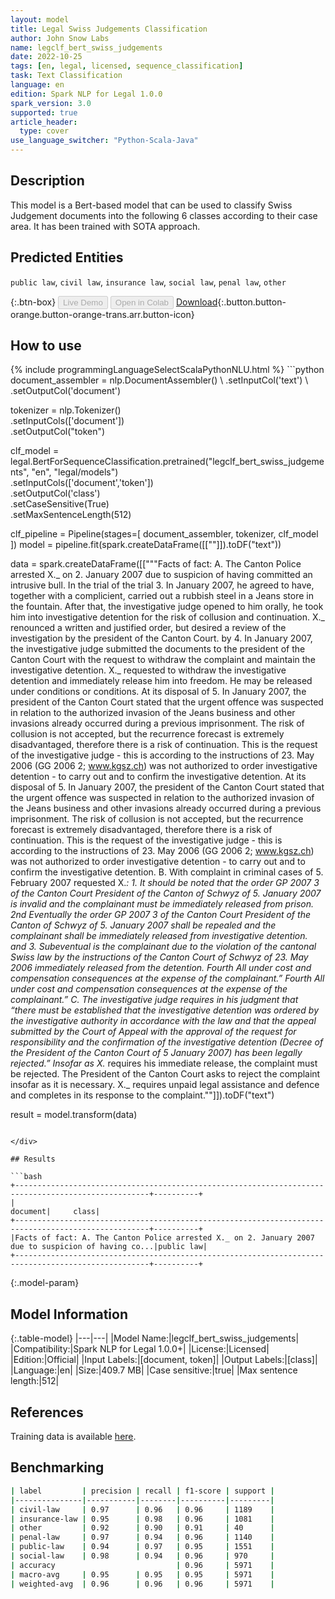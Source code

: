 ```yaml
---
layout: model
title: Legal Swiss Judgements Classification
author: John Snow Labs
name: legclf_bert_swiss_judgements
date: 2022-10-25
tags: [en, legal, licensed, sequence_classification]
task: Text Classification
language: en
edition: Spark NLP for Legal 1.0.0
spark_version: 3.0
supported: true
article_header:
  type: cover
use_language_switcher: "Python-Scala-Java"
---
```


## Description

This model is a Bert-based model that can be used to classify Swiss Judgement documents into the following 6 classes according to their case area. It has been trained with SOTA approach.

## Predicted Entities

`public law`, `civil law`, `insurance law`, `social law`, `penal law`, `other`

{:.btn-box}
<button class="button button-orange" disabled>Live Demo</button>
<button class="button button-orange" disabled>Open in Colab</button>
[Download](https://s3.amazonaws.com/auxdata.johnsnowlabs.com/legal/models/legclf_bert_swiss_judgements_en_1.0.0_3.0_1666723020261.zip){:.button.button-orange.button-orange-trans.arr.button-icon}

## How to use



<div class="tabs-box" markdown="1">
{% include programmingLanguageSelectScalaPythonNLU.html %}
```python
document_assembler = nlp.DocumentAssembler() \
    .setInputCol('text') \
    .setOutputCol('document')

tokenizer = nlp.Tokenizer()\
    .setInputCols(['document'])\
    .setOutputCol("token")

clf_model = legal.BertForSequenceClassification.pretrained("legclf_bert_swiss_judgements", "en", "legal/models")\
    .setInputCols(['document','token'])\
    .setOutputCol('class')\
    .setCaseSensitive(True)\
    .setMaxSentenceLength(512)

clf_pipeline = Pipeline(stages=[
    document_assembler, 
    tokenizer,
    clf_model   
])
model = pipeline.fit(spark.createDataFrame([[""]]).toDF("text"))

data = spark.createDataFrame([["""Facts of fact: A. The Canton Police arrested X._ on 2. January 2007 due to suspicion of having committed an intrusive bull. In the trial of the trial 3. In January 2007, he agreed to have, together with a complicient, carried out a rubbish steel in a Jeans store in the fountain. After that, the investigative judge opened to him orally, he took him into investigative detention for the risk of collusion and continuation. X._ renounced a written and justified order, but desired a review of the investigation by the president of the Canton Court. by 4. In January 2007, the investigative judge submitted the documents to the president of the Canton Court with the request to withdraw the complaint and maintain the investigative detention. X._ requested to withdraw the investigative detention and immediately release him into freedom. He may be released under conditions or conditions. At its disposal of 5. In January 2007, the president of the Canton Court stated that the urgent offence was suspected in relation to the authorized invasion of the Jeans business and other invasions already occurred during a previous imprisonment. The risk of collusion is not accepted, but the recurrence forecast is extremely disadvantaged, therefore there is a risk of continuation. This is the request of the investigative judge - this is according to the instructions of 23. May 2006 (GG 2006 2; www.kgsz.ch) was not authorized to order investigative detention - to carry out and to confirm the investigative detention. At its disposal of 5. In January 2007, the president of the Canton Court stated that the urgent offence was suspected in relation to the authorized invasion of the Jeans business and other invasions already occurred during a previous imprisonment. The risk of collusion is not accepted, but the recurrence forecast is extremely disadvantaged, therefore there is a risk of continuation. This is the request of the investigative judge - this is according to the instructions of 23. May 2006 (GG 2006 2; www.kgsz.ch) was not authorized to order investigative detention - to carry out and to confirm the investigative detention. B. With complaint in criminal cases of 5. February 2007 requested X._: 1. It should be noted that the order GP 2007 3 of the Canton Court President of the Canton of Schwyz of 5. January 2007 is invalid and the complainant must be immediately released from prison. 2nd Eventually the order GP 2007 3 of the Canton Court President of the Canton of Schwyz of 5. January 2007 shall be repealed and the complainant shall be immediately released from investigative detention. and 3. Subeventual is the complainant due to the violation of the cantonal Swiss law by the instructions of the Canton Court of Schwyz of 23. May 2006 immediately released from the detention. Fourth All under cost and compensation consequences at the expense of the complainant.” Fourth All under cost and compensation consequences at the expense of the complainant.” C. The investigative judge requires in his judgment that “there must be established that the investigative detention was ordered by the investigative authority in accordance with the law and that the appeal submitted by the Court of Appeal with the approval of the request for responsibility and the confirmation of the investigative detention (Decree of the President of the Canton Court of 5 January 2007) has been legally rejected.” Insofar as X._ requires his immediate release, the complaint must be rejected. The President of the Canton Court asks to reject the complaint insofar as it is necessary. X._ requires unpaid legal assistance and defence and completes in its response to the complaint.""]]).toDF("text")

result = model.transform(data)
```

</div>

## Results

```bash
+----------------------------------------------------------------------------------------------------+----------+
|                                                                                            document|     class|
+----------------------------------------------------------------------------------------------------+----------+
|Facts of fact: A. The Canton Police arrested X._ on 2. January 2007 due to suspicion of having co...|public law|
+----------------------------------------------------------------------------------------------------+----------+
```

{:.model-param}
## Model Information

{:.table-model}
|---|---|
|Model Name:|legclf_bert_swiss_judgements|
|Compatibility:|Spark NLP for Legal 1.0.0+|
|License:|Licensed|
|Edition:|Official|
|Input Labels:|[document, token]|
|Output Labels:|[class]|
|Language:|en|
|Size:|409.7 MB|
|Case sensitive:|true|
|Max sentence length:|512|

## References

Training data is available [here](https://zenodo.org/record/7109926#.Y1gJwexBw8E).

## Benchmarking

```bash
| label         | precision | recall | f1-score | support |
|---------------|-----------|--------|----------|---------|
| civil-law     | 0.97      | 0.96   | 0.96     | 1189    |
| insurance-law | 0.95      | 0.98   | 0.96     | 1081    |
| other         | 0.92      | 0.90   | 0.91     | 40      |
| penal-law     | 0.97      | 0.94   | 0.96     | 1140    |
| public-law    | 0.94      | 0.97   | 0.95     | 1551    |
| social-law    | 0.98      | 0.94   | 0.96     | 970     |
| accuracy                           | 0.96     | 5971    |
| macro-avg     | 0.95      | 0.95   | 0.95     | 5971    |
| weighted-avg  | 0.96      | 0.96   | 0.96     | 5971    |
```